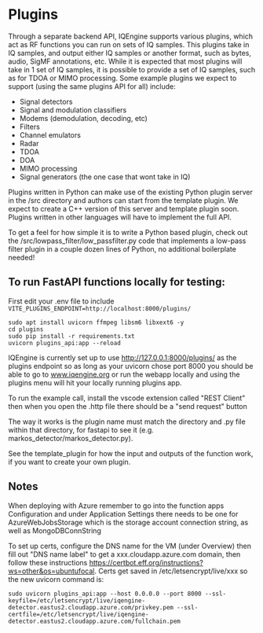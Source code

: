# Plugins

Through a separate backend API, IQEngine supports various plugins, which act as RF functions you can run on sets of IQ samples.
This plugins take in IQ samples, and output either IQ samples or another format, such as bytes, audio, SigMF annotations, etc.
While it is expected that most plugins will take in 1 set of IQ samples, it is possible to provide a set of IQ samples, such as for TDOA or MIMO processing.
Some example plugins we expect to support (using the same plugins API for all) include:

- Signal detectors
- Signal and modulation classifiers
- Modems (demodulation, decoding, etc)
- Filters
- Channel emulators
- Radar
- TDOA
- DOA
- MIMO processing
- Signal generators (the one case that wont take in IQ)

Plugins written in Python can make use of the existing Python plugin server in the /src directory and authors can start from the template plugin.
We expect to create a C++ version of this server and template plugin soon.
Plugins written in other languages will have to implement the full API.

To get a feel for how simple it is to write a Python based plugin, check out the /src/lowpass_filter/low_passfilter.py
code that implements a low-pass filter plugin in a couple dozen lines of Python, no additional boilerplate needed!

## To run FastAPI functions locally for testing:

First edit your .env file to include `VITE_PLUGINS_ENDPOINT=http://localhost:8000/plugins/`

```
sudo apt install uvicorn ffmpeg libsm6 libxext6 -y
cd plugins
sudo pip install -r requirements.txt
uvicorn plugins_api:app --reload
```

IQEngine is currently set up to use <http://127.0.0.1:8000/plugins/> as the plugins endpoint so as long as your uvicorn chose port 8000 you should be able to go to www.iqengine.org or run the webapp locally and using the plugins menu will hit your locally running plugins app.

To run the example call, install the vscode extension called "REST Client" then when you open the .http file there should be a "send request" button

The way it works is the plugin name must match the directory and .py file within that directory, for fastapi to see it (e.g. markos_detector/markos_detector.py).

See the template_plugin for how the input and outputs of the function work, if you want to create your own plugin.

## Notes

When deploying with Azure remember to go into the function apps Configuration and under Application Settings there needs to be one for AzureWebJobsStorage which is the storage account connection string, as well as MongoDBConnString

To set up certs, configure the DNS name for the VM (under Overview) then fill out "DNS name label" to get a xxx.cloudapp.azure.com domain, then follow these instructions <https://certbot.eff.org/instructions?ws=other&os=ubuntufocal>.  Certs get saved in /etc/letsencrypt/live/xxx so the new uvicorn command is:
```
sudo uvicorn plugins_api:app --host 0.0.0.0 --port 8000 --ssl-keyfile=/etc/letsencrypt/live/iqengine-detector.eastus2.cloudapp.azure.com/privkey.pem --ssl-certfile=/etc/letsencrypt/live/iqengine-detector.eastus2.cloudapp.azure.com/fullchain.pem
```
